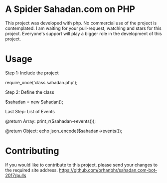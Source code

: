 # A Spider Sahadan.com on PHP

This project was developed with php. No commercial use of the project is contemplated. I am waiting for your pull-request, watching and stars for this project. Everyone's support will play a bigger role in the development of this project.

# Usage

Step 1: Include the project

require_once('class.sahadan.php');

Step 2: Define the class

$sahadan = new Sahadan();

Last Step: List of Events

@return Array:
print_r($sahadan->events());

@return Object:
echo json_encode($sahadan->events());

# Contributing

If you would like to contribute to this project, please send your changes to the required site address. https://github.com/orhanbhr/sahadan.com-bot-2017/pulls
